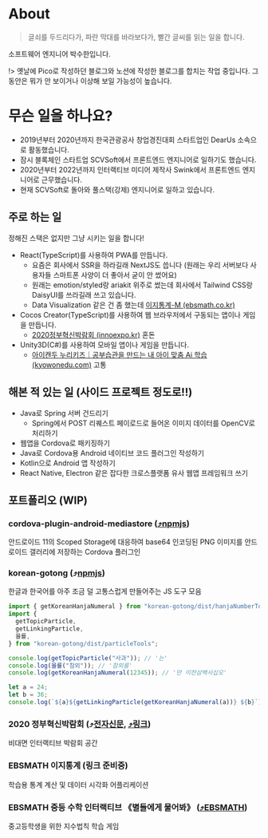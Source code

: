 # About

> 글쇠를 두드리다가, 파란 막대를 바라보다가, 빨간 글씨를 읽는 일을 합니다.

소프트웨어 엔지니어 박수한입니다.

!> 옛날에 Pico로 작성하던 블로그와 노션에 작성한 블로그를 합치는 작업 중입니다. 그 동안은 뭐가 안 보이거나 이상해 보일 가능성이 높습니다.

# 무슨 일을 하나요?

- 2019년부터 2020년까지 한국관광공사 창업경진대회 스타트업인 DearUs 소속으로 활동했습니다.
- 잠시 블록체인 스타트업 SCVSoft에서 프론트엔드 엔지니어로 일하기도 했습니다.
- 2020년부터 2022년까지 인터랙티브 미디어 제작사 Swink에서 프론트엔드 엔지니어로 근무했습니다.
- 현재 SCVSoft로 돌아와 풀스택(강제) 엔지니어로 일하고 있습니다.

## 주로 하는 일

정해진 스택은 없지만 그냥 시키는 일을 합니다!

- React(TypeScript)를 사용하여 PWA를 만듭니다.
    - 요즘은 회사에서 SSR을 하라길래 NextJS도 씁니다 (원래는 우리 서버보다 사용자들 스마트폰 사양이 더 좋아서 굳이 안 썼어요)
    - 원래는 emotion/styled랑 ariakit 위주로 썼는데 회사에서 Tailwind CSS랑 DaisyUI를 쓰라길래 쓰고 있습니다.
    - Data Visualization 같은 건 좀 했는데 [이지통계-M (ebsmath.co.kr)](https://ebsmath.co.kr/innovativelrms/web_lrms/content/resource/easyTong2/index.html)
- Cocos Creator(TypeScript)를 사용하여 웹 브라우저에서 구동되는 앱이나 게임을 만듭니다.
    - [2020정부혁신박람회 (innoexpo.kr)](https://2020.innoexpo.kr/) 혼돈
- Unity3D(C#)를 사용하여 모바일 앱이나 게임을 만듭니다.
    - [아이캔두 누리키즈｜공부습관을 만드는 내 아이 맞춤 Ai 학습 (kyowonedu.com)](https://www.kyowonedu.com/KEP/aicandonuri22.jsp) 고통

## 해본 적 있는 일 (사이드 프로젝트 정도로!!)

- Java로 Spring 서버 건드리기
    - Spring에서 POST 리퀘스트 페이로드로 들어온 이미지 데이터를 OpenCV로 처리하기
- 웹앱을 Cordova로 패키징하기
- Java로 Cordova용 Android 네이티브 코드 플러그인 작성하기
- Kotlin으로 Android 앱 작성하기
- React Native, Electron 같은 잡다한 크로스플랫폼 유사 웹앱 프레임워크 쓰기

## 포트폴리오 (WIP)

### cordova-plugin-android-mediastore ([⤴️npmjs](https://www.npmjs.com/package/cordova-plugin-android-mediastore))

안드로이드 11의 Scoped Storage에 대응하여 base64 인코딩된 PNG 이미지를 안드로이드 갤러리에 저장하는 Cordova 플러그인

### korean-gotong (⤴️[npmjs](https://www.npmjs.com/package/korean-gotong))

한글과 한국어를 아주 조금 덜 고통스럽게 만들어주는 JS 도구 모음

```jsx
import { getKoreanHanjaNumeral } from "korean-gotong/dist/hanjaNumberTools";
import {
  getTopicParticle,
  getLinkingParticle,
  을를,
} from "korean-gotong/dist/particleTools";

console.log(getTopicParticle("사과")); // '는'
console.log(을를("참외")); // '참외를'
console.log(getKoreanHanjaNumeral(12345)); // '만 이천삼백사십오'

let a = 24;
let b = 36;
console.log(`${a}${getLinkingParticle(getKoreanHanjaNumeral(a))} ${b}`); // '24와 36'
```

### **2020 정부혁신박람회** (⤴️[전자신문](https://m.etnews.com/20201215000122), [⤴️링크](https://2020.innoexpo.kr))

비대면 인터랙티브 박람회 공간

### **EBSMATH 이지통계** (링크 준비중)

학습용 통계 계산 및 데이터 시각화 어플리케이션 

### **EBSMATH 중등 수학 인터랙티브 《별들에게 물어봐》 ([⤴️EBSMATH](https://www.ebsmath.co.kr/resource/rscView?cate=10095&cate2=10107&cate3=10133&rscTpDscd=RTP01&grdCd=MGRD02&sno=29728&type=S&historyYn=study))**

중고등학생을 위한 지수법칙 학습 게임